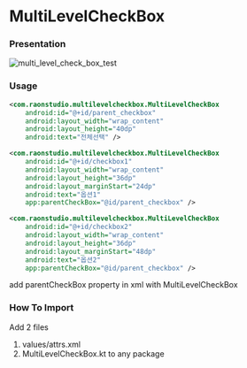 # MultiLevelCheckBox

### Presentation
![multi_level_check_box_test](https://user-images.githubusercontent.com/13168107/160270092-5b67d134-1b3d-4208-9d2b-264d3e2eaedd.gif)

### Usage
```xml
<com.raonstudio.multilevelcheckbox.MultiLevelCheckBox
    android:id="@+id/parent_checkbox"
    android:layout_width="wrap_content"
    android:layout_height="40dp"
    android:text="전체선택" />

<com.raonstudio.multilevelcheckbox.MultiLevelCheckBox
    android:id="@+id/checkbox1"
    android:layout_width="wrap_content"
    android:layout_height="36dp"
    android:layout_marginStart="24dp"
    android:text="옵션1"
    app:parentCheckBox="@id/parent_checkbox" />

<com.raonstudio.multilevelcheckbox.MultiLevelCheckBox
    android:id="@+id/checkbox2"
    android:layout_width="wrap_content"
    android:layout_height="36dp"
    android:layout_marginStart="48dp"
    android:text="옵션2"
    app:parentCheckBox="@id/parent_checkbox" />
```
add parentCheckBox property in xml with MultiLevelCheckBox

### How To Import
Add 2 files
1. values/attrs.xml
2. MultiLevelCheckBox.kt to any package
